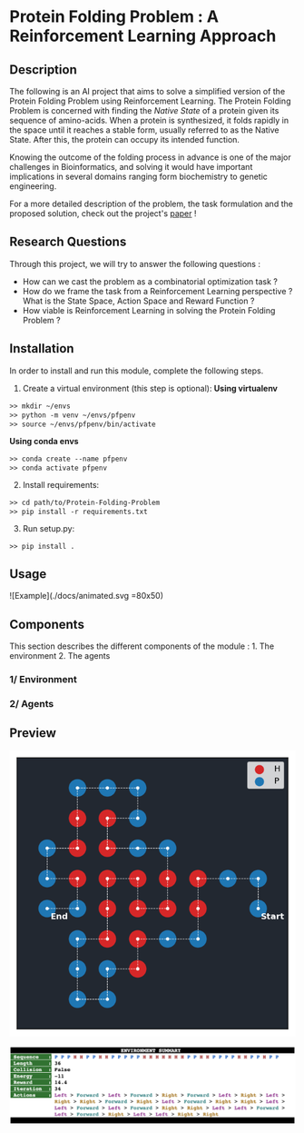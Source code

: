 # Protein Folding Problem : A Reinforcement Learning Approach

## Description

The following is an AI project that aims to solve a simplified version of the Protein Folding Problem using Reinforcement Learning. The Protein Folding Problem is concerned with finding the *Native State* of a protein given its sequence of amino-acids. When a protein is synthesized, it folds rapidly in the space until it reaches a stable form, usually referred to as the Native State. After this, the protein can occupy its intended function. 

Knowing the outcome of the folding process in advance is one of the major challenges in Bioinformatics, and solving it would have important implications in several domains ranging form biochemistry to genetic engineering.

For a more detailed description of the problem, the task formulation and the proposed solution, check out the project's [paper](https://github.com/SAMY-ER/Protein-Folding-Problem/blob/master/report/Protein%20Folding%20Problem%20-%20A%20Reinforcement%20Learning%20Approach.pdf) !

## Research Questions

Through this project, we will try to answer the following questions :

* How can we cast the problem as a combinatorial optimization task ?
* How do we frame the task from a Reinforcement Learning perspective ? What is the State Space, Action Space and Reward Function ?
* How viable is Reinforcement Learning in solving the Protein Folding Problem ?

##  Installation

In order to install and run this module, complete the following steps. 

1. Create a virtual environment (this step is optional):
**Using virtualenv**
```
>> mkdir ~/envs
>> python -m venv ~/envs/pfpenv
>> source ~/envs/pfpenv/bin/activate
```
**Using conda envs**
```
>> conda create --name pfpenv
>> conda activate pfpenv
```

2. Install requirements:
```
>> cd path/to/Protein-Folding-Problem
>> pip install -r requirements.txt
```

3. Run setup.py:
```
>> pip install .
```

## Usage

![Example](./docs/animated.svg =80x50) 

## Components

This section describes the different components of the module : 
    1. The environment
    2. The agents

### 1/ Environment

### 2/ Agents


## Preview

![alt text](./report/figures/predicted_native_state.png "Predicted Native State - sequence : PPPHHPPHHPPPPPHHHHHHHPPHHPPPPHHPPHPP")

![alt text](./report/figures/env_summary.png "Environment Summary")
